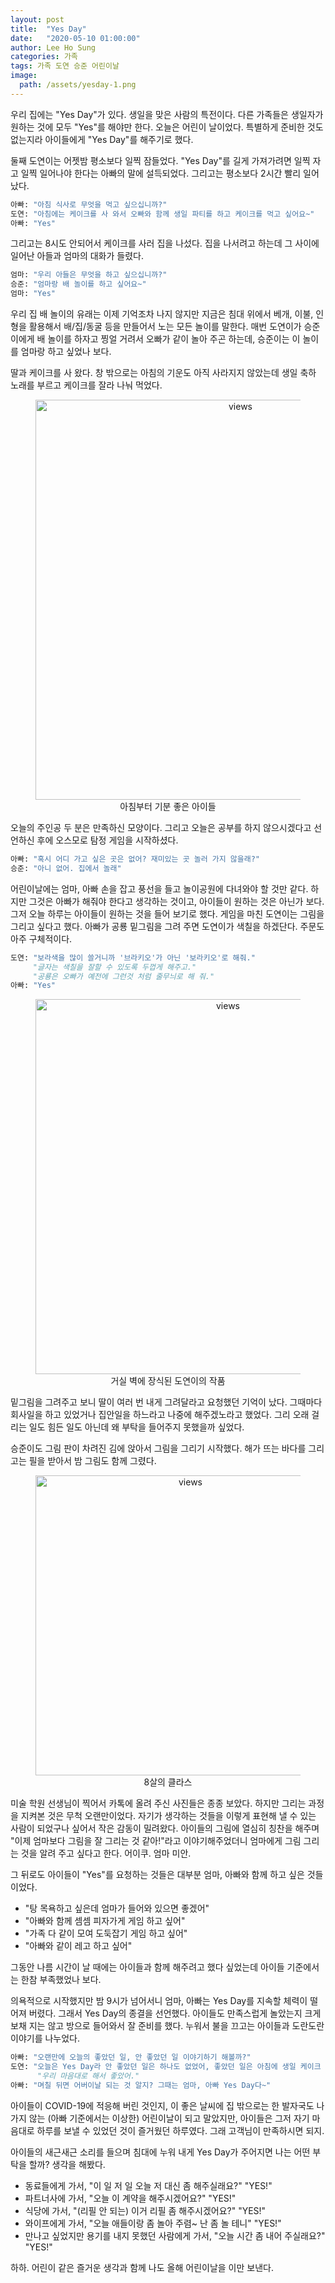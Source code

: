 ```yaml
---
layout: post
title:  "Yes Day"
date:   "2020-05-10 01:00:00"
author: Lee Ho Sung
categories: 가족
tags: 가족 도연 승준 어린이날
image:
  path: /assets/yesday-1.png
---
```


우리 집에는 "Yes Day"가 있다. 생일을 맞은 사람의 특전이다. 다른 가족들은 생일자가 원하는 것에 모두 "Yes"를 해야만 한다. 오늘은 어린이 날이었다. 특별하게 준비한 것도 없는지라 아이들에게 "Yes Day"를 해주기로 했다. 

둘째 도연이는 어젯밤 평소보다 일찍 잠들었다. "Yes Day"를 길게 가져가려면 일찍 자고 일찍 일어나야 한다는 아빠의 말에 설득되었다. 그리고는 평소보다 2시간 빨리 일어났다.

```python
아빠: "아침 식사로 무엇을 먹고 싶으십니까?"
도연: "아침에는 케이크를 사 와서 오빠와 함께 생일 파티를 하고 케이크를 먹고 싶어요~"
아빠: "Yes"
```

그리고는 8시도 안되어서 케이크를 사러 집을 나섰다. 집을 나서려고 하는데 그 사이에 일어난 아들과 엄마의 대화가 들렸다. 

```python
엄마: "우리 아들은 무엇을 하고 싶으십니까?"
승준: "엄마랑 배 놀이를 하고 싶어요~"
엄마: "Yes"
```

우리 집 배 놀이의 유래는 이제 기억조차 나지 않지만 지금은 침대 위에서 베개, 이불, 인형을 활용해서 배/집/동굴 등을 만들어서 노는 모든 놀이를 말한다. 매번 도연이가 승준이에게 배 놀이를 하자고 찡얼 거려서 오빠가 같이 놀아 주곤 하는데, 승준이는 이 놀이를 엄마랑 하고 싶었나 보다. 

딸과 케이크를 사 왔다. 창 밖으로는 아침의 기운도 아직 사라지지 않았는데 생일 축하 노래를 부르고 케이크를 잘라 나눠 먹었다.

<center>
        <figure>
                <img src="http://blog.novice.io/assets/yesday-1.png" width="640" alt="views">
                <figcaption>아침부터 기분 좋은 아이들</figcaption>
        </figure>
</center>

오늘의 주인공 두 분은 만족하신 모양이다. 그리고 오늘은 공부를 하지 않으시겠다고 선언하신 후에 오스모로 탐정 게임을 시작하셨다.

```python
아빠: "혹시 어디 가고 싶은 곳은 없어? 재미있는 곳 놀러 가지 않을래?"
승준: "아니 없어. 집에서 놀래"
```

어린이날에는 엄마, 아빠 손을 잡고 풍선을 들고 놀이공원에 다녀와야 할 것만 같다. 하지만 그것은 아빠가 해줘야 한다고 생각하는 것이고, 아이들이 원하는 것은 아닌가 보다. 그저 오늘 하루는 아이들이 원하는 것을 들어 보기로 했다. 게임을 마친 도연이는 그림을 그리고 싶다고 했다. 아빠가 공룡 밑그림을 그려 주면 도연이가 색칠을 하겠단다. 주문도 아주 구체적이다. 

```python
도연: "보라색을 많이 쓸거니까 '브라키오'가 아닌 '보라키오'로 해줘."
     "글자는 색칠을 잘할 수 있도록 두껍게 해주고."
     "공룡은 오빠가 예전에 그런것 처럼 줄무늬로 해 줘."
아빠: "Yes"
```

<center>
        <figure>
                <img src="http://blog.novice.io/assets/yesday-3.png" width="600" alt="views">
                <figcaption>거실 벽에 장식된 도연이의 작품</figcaption>
        </figure>
</center>

밑그림을 그려주고 보니 딸이 여러 번 내게 그려달라고 요청했던 기억이 났다. 그때마다 회사일을 하고 있었거나 집안일을 하느라고 나중에 해주겠노라고 했었다. 그리 오래 걸리는 일도 힘든 일도 아닌데 왜 부탁을 들어주지 못했을까 싶었다. 

승준이도 그림 판이 차려진 김에 앉아서 그림을 그리기 시작했다. 해가 뜨는 바다를 그리고는 필을 받아서 밤 그림도 함께 그렸다.

<center>
        <figure>
                <img src="http://blog.novice.io/assets/yesday-4.png" width="480" alt="views">
                <figcaption>8살의 클라스</figcaption>
        </figure>
</center>

미술 학원 선생님이 찍어서 카톡에 올려 주신 사진들은 종종 보았다. 하지만 그리는 과정을 지켜본 것은 무척 오랜만이었다. 자기가 생각하는 것들을 이렇게 표현해 낼 수 있는 사람이 되었구나 싶어서 작은 감동이 밀려왔다. 아이들의 그림에 열심히 칭찬을 해주며 "이제 엄마보다 그림을 잘 그리는 것 같아!"라고 이야기해주었더니 엄마에게 그림 그리는 것을 알려 주고 싶다고 한다. 어이쿠. 엄마 미안. 

그 뒤로도 아이들이 "Yes"를 요청하는 것들은 대부분 엄마, 아빠와 함께 하고 싶은 것들이었다.

- "탕 목욕하고 싶은데 엄마가 들어와 있으면 좋겠어"
- "아빠와 함께 셈셈 피자가게 게임 하고 싶어"
- "가족 다 같이 모여 도둑잡기 게임 하고 싶어"
- "아빠와 같이 레고 하고 싶어"

그동안 나름 시간이 날 때에는 아이들과 함께 해주려고 했다 싶었는데 아이들 기준에서는 한참 부족했었나 보다.

의욕적으로 시작했지만 밤 9시가 넘어서니 엄마, 아빠는 Yes Day를 지속할 체력이 떨어져 버렸다. 그래서 Yes Day의 종결을 선언했다. 아이들도 만족스럽게 놀았는지 크게 보채 지는 않고 방으로 들어와서 잘 준비를 했다.  누워서 불을 끄고는 아이들과 도란도란 이야기를 나누었다.

```python
아빠: "오랜만에 오늘의 좋았던 일, 안 좋았던 일 이야기하기 해볼까?"
도연: "오늘은 Yes Day라 안 좋았던 일은 하나도 없었어, 좋았던 일은 아침에 생일 케이크 먹어서 좋았고"
      "우리 마음대로 해서 좋았어."
아빠: "며칠 뒤면 어버이날 되는 것 알지? 그때는 엄마, 아빠 Yes Day다~"
```

아이들이 COVID-19에 적응해 버린 것인지, 이 좋은 날씨에 집 밖으로는 한 발자국도 나가지 않는 (아빠 기준에서는 이상한) 어린이날이 되고 말았지만, 아이들은 그저 자기 마음대로 하루를 보낼 수 있었던 것이 즐거웠던 하루였다. 그래 고객님이 만족하시면 되지.

아이들의 새근새근 소리를 들으며 침대에 누워 내게 Yes Day가 주어지면 나는 어떤 부탁을 할까? 생각을 해봤다.  

- 동료들에게 가서, "이 일 저 일 오늘 저 대신 좀 해주실래요?" "YES!"
- 파트너사에 가서,  "오늘 이 계약을 해주시겠어요?" "YES!"
- 식당에 가서, "(리필 안 되는) 이거 리필 좀 해주시겠어요?" "YES!"
- 와이프에게 가서, "오늘 애들이랑 좀 놀아 주렴~ 난 좀 놀 테니" "YES!"
- 만나고 싶었지만 용기를 내지 못했던 사람에게 가서, "오늘 시간 좀 내어 주실래요?" "YES!"

하하. 어린이 같은 즐거운 생각과 함께 나도 올해 어린이날을 이만 보낸다.
